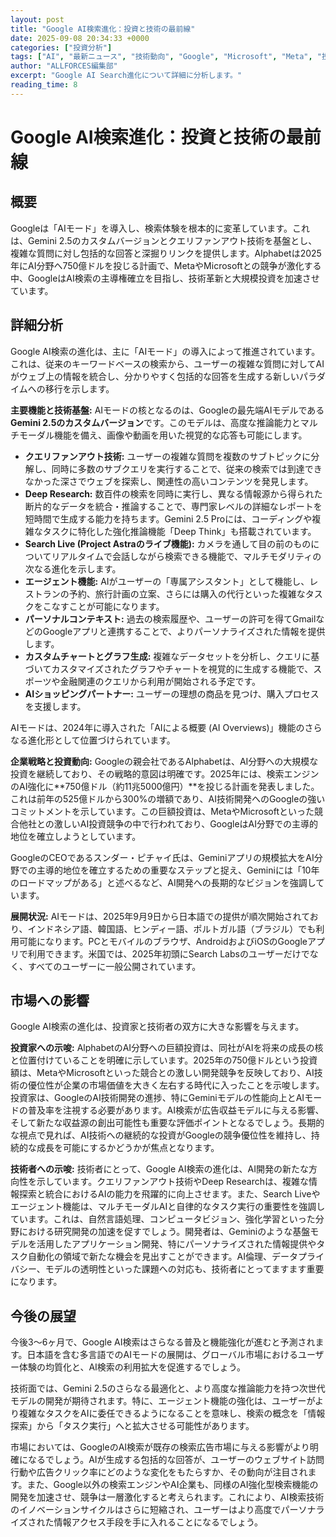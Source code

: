 ```yaml
---
layout: post
title: "Google AI検索進化：投資と技術の最前線"
date: 2025-09-08 20:34:33 +0000
categories: ["投資分析"]
tags: ["AI", "最新ニュース", "技術動向", "Google", "Microsoft", "Meta", "投資", "エージェント"]
author: "ALLFORCES編集部"
excerpt: "Google AI Search進化について詳細に分析します。"
reading_time: 8
---
```


# Google AI検索進化：投資と技術の最前線

## 概要
Googleは「AIモード」を導入し、検索体験を根本的に変革しています。これは、Gemini 2.5のカスタムバージョンとクエリファンアウト技術を基盤とし、複雑な質問に対し包括的な回答と深掘りリンクを提供します。Alphabetは2025年にAI分野へ750億ドルを投じる計画で、MetaやMicrosoftとの競争が激化する中、GoogleはAI検索の主導権確立を目指し、技術革新と大規模投資を加速させています。

## 詳細分析
Google AI検索の進化は、主に「AIモード」の導入によって推進されています。これは、従来のキーワードベースの検索から、ユーザーの複雑な質問に対してAIがウェブ上の情報を統合し、分かりやすく包括的な回答を生成する新しいパラダイムへの移行を示します。

**主要機能と技術基盤:**
AIモードの核となるのは、Googleの最先端AIモデルである**Gemini 2.5のカスタムバージョン**です。このモデルは、高度な推論能力とマルチモーダル機能を備え、画像や動画を用いた視覚的な応答も可能にします。
*   **クエリファンアウト技術:** ユーザーの複雑な質問を複数のサブトピックに分解し、同時に多数のサブクエリを実行することで、従来の検索では到達できなかった深さでウェブを探索し、関連性の高いコンテンツを発見します。
*   **Deep Research:** 数百件の検索を同時に実行し、異なる情報源から得られた断片的なデータを統合・推論することで、専門家レベルの詳細なレポートを短時間で生成する能力を持ちます。Gemini 2.5 Proには、コーディングや複雑なタスクに特化した強化推論機能「Deep Think」も搭載されています。
*   **Search Live (Project Astraのライブ機能):** カメラを通して目の前のものについてリアルタイムで会話しながら検索できる機能で、マルチモダリティの次なる進化を示します。
*   **エージェント機能:** AIがユーザーの「専属アシスタント」として機能し、レストランの予約、旅行計画の立案、さらには購入の代行といった複雑なタスクをこなすことが可能になります。
*   **パーソナルコンテキスト:** 過去の検索履歴や、ユーザーの許可を得てGmailなどのGoogleアプリと連携することで、よりパーソナライズされた情報を提供します。
*   **カスタムチャートとグラフ生成:** 複雑なデータセットを分析し、クエリに基づいてカスタマイズされたグラフやチャートを視覚的に生成する機能で、スポーツや金融関連のクエリから利用が開始される予定です。
*   **AIショッピングパートナー:** ユーザーの理想の商品を見つけ、購入プロセスを支援します。

AIモードは、2024年に導入された「AIによる概要 (AI Overviews)」機能のさらなる進化形として位置づけられています。

**企業戦略と投資動向:**
Googleの親会社であるAlphabetは、AI分野への大規模な投資を継続しており、その戦略的意図は明確です。2025年には、検索エンジンのAI強化に**750億ドル（約11兆5000億円）**を投じる計画を発表しました。これは前年の525億ドルから300%の増額であり、AI技術開発へのGoogleの強いコミットメントを示しています。この巨額投資は、MetaやMicrosoftといった競合他社との激しいAI投資競争の中で行われており、GoogleはAI分野での主導的地位を確立しようとしています。

GoogleのCEOであるスンダー・ピチャイ氏は、Geminiアプリの規模拡大をAI分野での主導的地位を確立するための重要なステップと捉え、Geminiには「10年のロードマップがある」と述べるなど、AI開発への長期的なビジョンを強調しています。

**展開状況:**
AIモードは、2025年9月9日から日本語での提供が順次開始されており、インドネシア語、韓国語、ヒンディー語、ポルトガル語（ブラジル）でも利用可能になります。PCとモバイルのブラウザ、AndroidおよびiOSのGoogleアプリで利用できます。米国では、2025年初頭にSearch Labsのユーザーだけでなく、すべてのユーザーに一般公開されています。

## 市場への影響
Google AI検索の進化は、投資家と技術者の双方に大きな影響を与えます。

**投資家への示唆:**
AlphabetのAI分野への巨額投資は、同社がAIを将来の成長の核と位置付けていることを明確に示しています。2025年の750億ドルという投資額は、MetaやMicrosoftといった競合との激しい開発競争を反映しており、AI技術の優位性が企業の市場価値を大きく左右する時代に入ったことを示唆します。投資家は、GoogleのAI技術開発の進捗、特にGeminiモデルの性能向上とAIモードの普及率を注視する必要があります。AI検索が広告収益モデルに与える影響、そして新たな収益源の創出可能性も重要な評価ポイントとなるでしょう。長期的な視点で見れば、AI技術への継続的な投資がGoogleの競争優位性を維持し、持続的な成長を可能にするかどうかが焦点となります。

**技術者への示唆:**
技術者にとって、Google AI検索の進化は、AI開発の新たな方向性を示しています。クエリファンアウト技術やDeep Researchは、複雑な情報探索と統合におけるAIの能力を飛躍的に向上させます。また、Search Liveやエージェント機能は、マルチモーダルAIと自律的なタスク実行の重要性を強調しています。これは、自然言語処理、コンピュータビジョン、強化学習といった分野における研究開発の加速を促すでしょう。開発者は、Geminiのような基盤モデルを活用したアプリケーション開発、特にパーソナライズされた情報提供やタスク自動化の領域で新たな機会を見出すことができます。AI倫理、データプライバシー、モデルの透明性といった課題への対応も、技術者にとってますます重要になります。

## 今後の展望
今後3〜6ヶ月で、Google AI検索はさらなる普及と機能強化が進むと予測されます。日本語を含む多言語でのAIモードの展開は、グローバル市場におけるユーザー体験の均質化と、AI検索の利用拡大を促進するでしょう。

技術面では、Gemini 2.5のさらなる最適化と、より高度な推論能力を持つ次世代モデルの開発が期待されます。特に、エージェント機能の強化は、ユーザーがより複雑なタスクをAIに委任できるようになることを意味し、検索の概念を「情報探索」から「タスク実行」へと拡大させる可能性があります。

市場においては、GoogleのAI検索が既存の検索広告市場に与える影響がより明確になるでしょう。AIが生成する包括的な回答が、ユーザーのウェブサイト訪問行動や広告クリック率にどのような変化をもたらすか、その動向が注目されます。また、Google以外の検索エンジンやAI企業も、同様のAI強化型検索機能の開発を加速させ、競争は一層激化すると考えられます。これにより、AI検索技術のイノベーションサイクルはさらに短縮され、ユーザーはより高度でパーソナライズされた情報アクセス手段を手に入れることになるでしょう。


